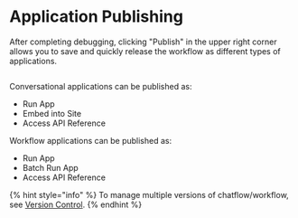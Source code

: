 # Application Publishing

After completing debugging, clicking "Publish" in the upper right corner allows you to save and quickly release the workflow as different types of applications.

<figure><img src="../../.gitbook/assets/output (4) (3).png" alt=""><figcaption></figcaption></figure>

Conversational applications can be published as:

* Run App
* Embed into Site
* Access API Reference

Workflow applications can be published as:

* Run App
* Batch Run App
* Access API Reference

{% hint style="info" %}
To manage multiple versions of chatflow/workflow, see [Version Control](https://docs.dify.ai/guides/management/version-control).
{% endhint %}